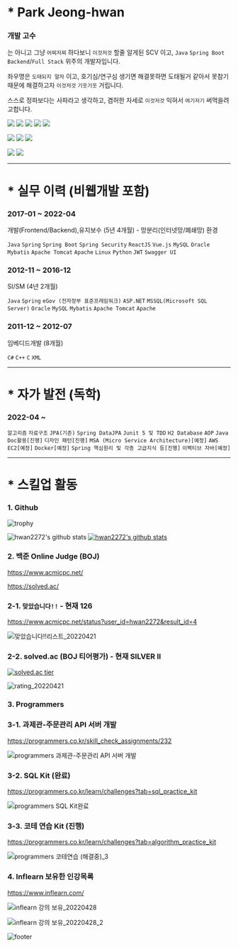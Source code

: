 <!--![header](https://capsule-render.vercel.app/api?type=waving&color=timeGradient&height=200&section=header&text=Hello%20World&animation=twinkling&fontSize=50&fontColor=64ffe2)
-->

# * Park Jeong-hwan 

### 개발 고수

는 아니고 그냥 `어찌저찌` 하다보니 `이것저것` 할줄 알게된 SCV 이고, `Java` `Spring Boot` `Backend`/`Full Stack` 위주의 개발자입니다.

좌우명은 `도태되지 말자` 이고, 호기심/연구심 생기면 해결못하면 도태될거 같아서 못참기 때문에 해결하고자 `이것저것` `기웃기웃` 거립니다.

스스로 정파보다는 사파라고 생각하고, 겸허한 자세로 `이것저것` 익혀서 `여기저기` 써먹을려고합니다.



<img src="https://img.shields.io/badge/JAVA-007396?style=for-the-badge&logo=java&logoColor=white"> <img src="https://img.shields.io/badge/Spring-6DB33F?style=for-the-badge&logo=Spring&logoColor=white"> <img src="https://img.shields.io/badge/mysql-4479A1?style=for-the-badge&logo=mysql&logoColor=white"> <img src="https://img.shields.io/badge/mariaDB-003545?style=for-the-badge&logo=mariaDB&logoColor=white"> <img src="https://img.shields.io/badge/oracle-F80000?style=for-the-badge&logo=oracle&logoColor=white"> 

<img src="https://img.shields.io/badge/jquery-0769AD?style=for-the-badge&logo=jquery&logoColor=white"> <img src="https://img.shields.io/badge/react-61DAFB?style=for-the-badge&logo=react&logoColor=black"> <img src="https://img.shields.io/badge/vue.js-4FC08D?style=for-the-badge&logo=vue.js&logoColor=white"> 

<img src="https://img.shields.io/badge/linux-FCC624?style=for-the-badge&logo=linux&logoColor=black"> <img src="https://img.shields.io/badge/apache tomcat-F8DC75?style=for-the-badge&logo=apachetomcat&logoColor=white">         


---------------
# * 실무 이력 (비웹개발 포함)

### 2017-01 ~ 2022-04

개발(Frontend/Backend),유지보수 (5년 4개월) - 망분리(인터넷망/폐쇄망) 환경

`Java` `Spring` `Spring Boot` `Spring Security` `ReactJS` `Vue.js` `MySQL` `Oracle` `Mybatis` `Apache Tomcat` `Apache` `Linux` `Python` `JWT` `Swagger UI`


### 2012-11 ~ 2016-12

SI/SM (4년 2개월)

`Java` `Spring` `eGov (전자정부 표준프레임워크)` `ASP.NET` `MSSQL(Microsoft SQL Server)` `Oracle` `MySQL` `Mybatis` `Apache Tomcat` `Apache` 


### 2011-12 ~ 2012-07

임베디드개발 (8개월)

`C#` `C++` `C` `XML`         


---------------
# * 자가 발전 (독학)

### 2022-04 ~ 

`알고리즘` `자료구조` `JPA(기존)` `Spring DataJPA` `Junit 5 및 TDD` `H2 Database` `AOP` `Java Doc활용[진행]` `디자인 패턴[진행]` `MSA (Micro Service Architecture)[예정]` `AWS EC2[예정]` `Docker[예정]` `Spring 핵심원리 및 각종 고급지식 등[진행]` `이펙티브 자바[예정]`




---------------
# * 스킬업 활동

### 1. Github

![trophy](https://github-profile-trophy.vercel.app/?username=hwan2272&theme=nord&column=4)


![hwan2272's github stats](https://github-readme-stats.vercel.app/api?username=hwan2272&show_icons=true)
[![hwan2272's github stats](https://github-readme-stats.vercel.app/api/top-langs/?username=hwan2272&show_icons=true&hide_border=true&title_color=004386&icon_color=004386&layout=compact)](https://github.com/hwan2272)



### 2. 백준 Online Judge (BOJ)

https://www.acmicpc.net/

https://solved.ac/


### 2-1. `맞았습니다!!` - 현재 126

https://www.acmicpc.net/status?user_id=hwan2272&result_id=4

![맞았습니다!!리스트_20220421](https://user-images.githubusercontent.com/65170244/164453450-4f07f8df-3974-4e99-b048-6574c9c16e52.jpg)


### 2-2. solved.ac (BOJ 티어평가) - 현재 SILVER II

[![solved.ac tier](http://mazassumnida.wtf/api/v2/generate_badge?boj=hwan2272)](https://solved.ac/hwan2272)

![rating_20220421](https://user-images.githubusercontent.com/65170244/164453442-151f88e9-82ef-42cd-9058-cbb60b65b6dd.jpg)



### 3. Programmers

### 3-1. 과제관-주문관리 API 서버 개발
https://programmers.co.kr/skill_check_assignments/232

![programmers 과제관-주문관리 API 서버 개발](https://user-images.githubusercontent.com/65170244/161106637-70572cf8-0cb7-465e-b82c-c1872a5d8192.png)


### 3-2. SQL Kit (완료)
https://programmers.co.kr/learn/challenges?tab=sql_practice_kit

![programmers SQL Kit완료](https://user-images.githubusercontent.com/65170244/161099567-3d1b96fd-d856-4f10-8eff-ce571606ec8f.png)


### 3-3. 코테 연습 Kit (진행)
https://programmers.co.kr/learn/challenges?tab=algorithm_practice_kit

![programmers 코테연습 (해결중)_3](https://user-images.githubusercontent.com/65170244/162095297-aa15ea93-6a1c-4115-a64c-7316e433c4fd.png)



### 4. Inflearn 보유한 인강목록

https://www.inflearn.com/

![inflearn 강의 보유_20220428](https://user-images.githubusercontent.com/65170244/165756112-d4f4ee10-baa0-4f52-a220-04365c01229b.jpg)

![inflearn 강의 보유_20220428_2](https://user-images.githubusercontent.com/65170244/165756118-07267541-a9f0-4dbf-9aab-daad960c14ae.jpg)



![footer](https://capsule-render.vercel.app/api?type=waving&color=timeGradient&height=150&section=footer&text=Best%20Regards.&animation=twinkling&fontSize=50&fontColor=64ffe2)
